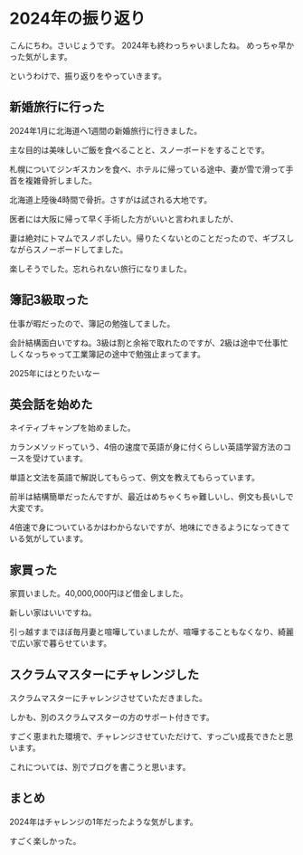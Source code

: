 # 2024年の振り返り

こんにちわ。さいじょうです。
2024年も終わっちゃいましたね。
めっちゃ早かった気がします。

というわけで、振り返りをやっていきます。

## 新婚旅行に行った

2024年1月に北海道へ1週間の新婚旅行に行きました。

主な目的は美味しいご飯を食べることと、スノーボードをすることです。

札幌についてジンギスカンを食べ、ホテルに帰っている途中、妻が雪で滑って手首を複雑骨折しました。

北海道上陸後4時間で骨折。さすがは試される大地です。

医者には大阪に帰って早く手術した方がいいと言われましたが、

妻は絶対にトマムでスノボしたい。帰りたくないとのことだったので、ギブスしながらスノーボードしてました。

楽しそうでした。忘れられない旅行になりました。

## 簿記3級取った

仕事が暇だったので、簿記の勉強してました。

会計結構面白いですね。3級は割と余裕で取れたのですが、2級は途中で仕事忙しくなっちゃって工業簿記の途中で勉強止まってます。

2025年にはとりたいなー

## 英会話を始めた

ネイティブキャンプを始めました。

カランメソッドっていう、4倍の速度で英語が身に付くらしい英語学習方法のコースを受けています。

単語と文法を英語で解説してもらって、例文を教えてもらっています。

前半は結構簡単だったんですが、最近はめちゃくちゃ難しいし、例文も長いしで大変です。

4倍速で身についているかはわからないですが、地味にできるようになってきている気がしています。

## 家買った

家買いました。40,000,000円ほど借金しました。

新しい家はいいですね。

引っ越すまでほぼ毎月妻と喧嘩していましたが、喧嘩することもなくなり、綺麗で広い家で暮らせています。

## スクラムマスターにチャレンジした

スクラムマスターにチャレンジさせていただきました。

しかも、別のスクラムマスターの方のサポート付きです。

すごく恵まれた環境で、チャレンジさせていただけて、すっごい成長できたと思います。

これについては、別でブログを書こうと思います。

## まとめ

2024年はチャレンジの1年だったような気がします。

すごく楽しかった。
